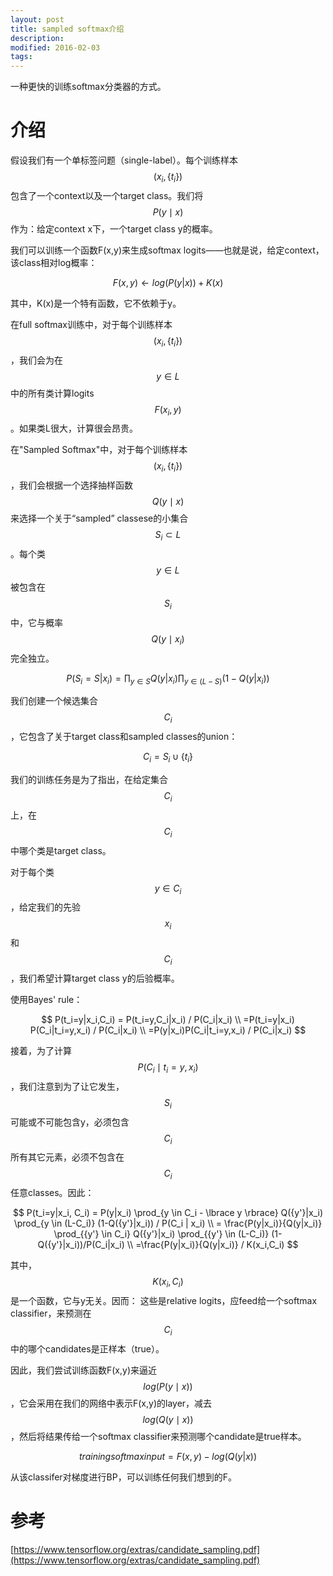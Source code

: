 ```yaml
---
layout: post
title: sampled softmax介绍
description: 
modified: 2016-02-03
tags: 
---
```


一种更快的训练softmax分类器的方式。

# 介绍

假设我们有一个单标签问题（single-label）。每个训练样本$$(x_i, \lbrace t_i \rbrace)$$包含了一个context以及一个target class。我们将$$P(y \mid x)$$作为：给定context x下，一个target class y的概率。

我们可以训练一个函数F(x,y)来生成softmax logits——也就是说，给定context，该class相对log概率：

$$
F(x,y) \leftarrow log(P(y|x)) + K(x)
$$

其中，K(x)是一个特有函数，它不依赖于y。

在full softmax训练中，对于每个训练样本$$(x_i,\lbrace t_i \rbrace)$$，我们会为在$$y \in L$$中的所有类计算logits $$F(x_i,y)$$。如果类L很大，计算很会昂贵。

在"Sampled Softmax"中，对于每个训练样本$$(x_i, \lbrace t_i \rbrace)$$，我们会根据一个选择抽样函数$$Q(y \mid x)$$来选择一个关于“sampled” classese的小集合$$S_i \subset L$$。每个类$$ y \in L $$被包含在$$S_i$$中，它与概率$$Q(y \mid x_i)$$完全独立。

$$
P(S_i = S|x_i) = \prod_{y \in S} Q(y|x_i) \prod_{y \in (L-S)} (1-Q(y|x_i))
$$

我们创建一个候选集合$$C_i$$，它包含了关于target class和sampled classes的union：

$$
C_i = S_i \cup \lbrace t_i \rbrace
$$

我们的训练任务是为了指出，在给定集合$$C_i$$上，在$$C_i$$中哪个类是target class。

对于每个类$$y \in C_i$$，给定我们的先验$$x_i$$和$$C_i$$，我们希望计算target class y的后验概率。

使用Bayes' rule：

$$
P(t_i=y|x_i,C_i) = P(t_i=y,C_i|x_i) / P(C_i|x_i) \\
=P(t_i=y|x_i) P(C_i|t_i=y,x_i) / P(C_i|x_i) \\
=P(y|x_i)P(C_i|t_i=y,x_i) / P(C_i|x_i)
$$

接着，为了计算$$P(C_i \mid t_i=y,x_i)$$，我们注意到为了让它发生，$$S_i$$可能或不可能包含y，必须包含$$C_i$$所有其它元素，必须不包含在$$C_i$$任意classes。因此：

$$
P(t_i=y|x_i, C_i) = P(y|x_i) \prod_{y \in C_i - \lbrace y \rbrace} Q({y'}|x_i) \prod_{y \in (L-C_i)} (1-Q({y'}|x_i)) / P(C_i | x_i) \\
= \frac{P(y|x_i)}{Q(y|x_i)} \prod_{{y'} \in C_i} Q({y'}|x_i) \prod_{{y'} \in (L-C_i)} (1-Q({y'}|x_i))/P(C_i|x_i) \\
=\frac{P(y|x_i)}{Q(y|x_i)} / K(x_i,C_i)
$$

其中，$$K(x_i,C_i)$$是一个函数，它与y无关。因而：
这些是relative logits，应feed给一个softmax classifier，来预测在$$C_i$$中的哪个candidates是正样本（true）。

因此，我们尝试训练函数F(x,y)来逼近$$log(P(y \mid x))$$，它会采用在我们的网络中表示F(x,y)的layer，减去$$log(Q(y \mid x))$$，然后将结果传给一个softmax classifier来预测哪个candidate是true样本。

$$
training softmax input=F(x,y) - log(Q(y|x))
$$

从该classifer对梯度进行BP，可以训练任何我们想到的F。

# 参考

[https://www.tensorflow.org/extras/candidate_sampling.pdf](https://www.tensorflow.org/extras/candidate_sampling.pdf)


